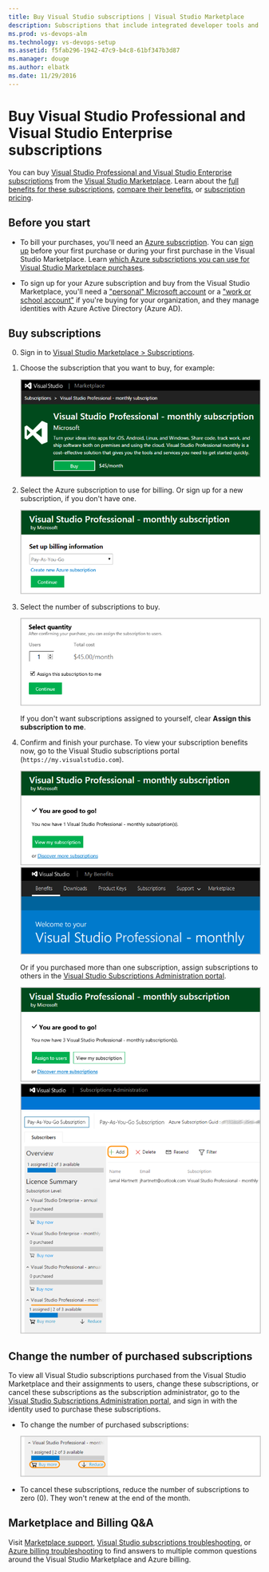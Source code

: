 ```yaml
---
title: Buy Visual Studio subscriptions | Visual Studio Marketplace
description: Subscriptions that include integrated developer tools and services for Windows, Java, Android, iOS, Linux, and modern app development
ms.prod: vs-devops-alm
ms.technology: vs-devops-setup
ms.assetid: f5fab296-1942-47c9-b4c8-61bf347b3d87
ms.manager: douge
ms.author: elbatk
ms.date: 11/29/2016
---
```


#	Buy Visual Studio Professional and Visual Studio Enterprise subscriptions

You can buy [Visual Studio Professional and Visual Studio Enterprise subscriptions](https://www.visualstudio.com/subscriptions/) 
from the [Visual Studio Marketplace](https://marketplace.visualstudio.com). 
Learn about the [full benefits for these subscriptions](https://www.visualstudio.com/subscriptions/), 
[compare their benefits](https://www.visualstudio.com/vs/compare/), or [subscription pricing](https://www.visualstudio.com/vs/pricing/).

## Before you start

*	To bill your purchases, you'll need an [Azure subscription](https://azure.microsoft.com/en-us/pricing/purchase-options/). 
You can [sign up](https://portal.azure.com) 
before your first purchase or during your first purchase in the Visual Studio Marketplace.
Learn [which Azure subscriptions you can use for Visual Studio Marketplace purchases](../faq-azure-billing.md#billing). 

*	To sign up for your Azure subscription and buy from the Visual Studio Marketplace, 
you'll need a ["personal" Microsoft account](https://www.microsoft.com/account) 
or a ["work or school account"](https://azure.microsoft.com/en-us/documentation/articles/sign-up-organization/) 
if you're buying for your organization, and they manage identities with Azure Active Directory (Azure AD).

## Buy subscriptions

0.	Sign in to 
[Visual Studio Marketplace > Subscriptions](https://marketplace.visualstudio.com/subscriptions).

0.	Choose the subscription that you want to buy, for example:

	<img alt="Buy a Visual Studio subscription" src="_img/buy-vs-subscriptions/buy-vs-sub-start.png" style="border: 1px solid #CCCCCC" />

0.	Select the Azure subscription to use for billing.
Or sign up for a new subscription, if you don't have one.

	<img alt="Select Azure subscription for biling" src="_img/buy-vs-subscriptions/buy-vs-sub-azure-sub.png" style="border: 1px solid #CCCCCC" />

0.	Select the number of subscriptions to buy.

	<img alt="Select number of subscriptions" src="_img/buy-vs-subscriptions/buy-vs-sub-users.png" style="border: 1px solid #CCCCCC" />

	If you don't want subscriptions assigned to yourself, clear **Assign this subscription to me**.

0.	Confirm and finish your purchase. 
To view your subscription benefits now, 
go to the Visual Studio subscriptions portal 
(```https://my.visualstudio.com```).

	<img alt="Finish purchase successfully" src="_img/buy-vs-subscriptions/buy-vs-sub-success.png" style="border: 1px solid #CCCCCC" />

	<img alt="Go to Visual Studio subscriptions portal" src="_img/buy-vs-subscriptions/view-subscription-benefits-subscriptions-portal.png" style="border: 1px solid #CCCCCC" />

	Or if you purchased more than one subscription, 
	assign subscriptions to others in the 
	[Visual Studio Subscriptions Administration portal](https://manage.visualstudio.com/_apis/Home/redirect?RedirectSource=Commerce).

	<img alt="Assign subscriptions to others" src="_img/buy-vs-subscriptions/buy-vs-sub-success-many.png" style="border: 1px solid #CCCCCC" />

	<img alt="View subscriptions" src="_img/buy-vs-subscriptions/assign-subscriptions.png" style="border: 1px solid #CCCCCC" />

<a name="manage-subscriptions"></a>
##  Change the number of purchased subscriptions

To view all Visual Studio subscriptions purchased 
from the Visual Studio Marketplace and their assignments to users, 
change these subscriptions, 
or cancel these subscriptions as the subscription administrator, go to the 
[Visual Studio Subscriptions Administration portal](https://manage.visualstudio.com/_apis/Home/redirect?RedirectSource=Commerce), 
and sign in with the identity used to purchase these subscriptions.

*   To change the number of purchased subscriptions:

    <img alt="Change subscriptions" src="_img/buy-vs-subscriptions/manage-subscriptions.png" style="border: 1px solid #CCCCCC" />

*   To cancel these subscriptions, reduce the number of subscriptions to zero (0). 
They won't renew at the end of the month.


## Marketplace and Billing Q&A

Visit [Marketplace support](../../marketplace/marketplace-billing-qa.md), 
[Visual Studio subscriptions troubleshooting](../faq-vs-subscriptions.md), or 
[Azure billing troubleshooting](../faq-azure-billing.md) to 
find answers to multiple common questions around the Visual Studio Marketplace and Azure billing. 



